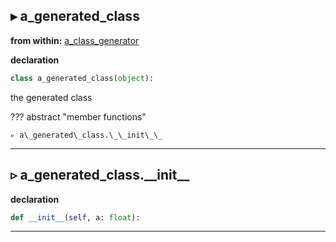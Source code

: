 
▸ a\_generated\_class
-----

**from within:** [a\_class\_generator](my_script.md)

**declaration**

```python
class a_generated_class(object): 
```


the generated class



??? abstract "member functions"

    ▹ a\_generated\_class.\_\_init\_\_

-----
▹ a\_generated\_class.\_\_init\_\_
-----
**declaration**

```python
def __init__(self, a: float): 
```



-----